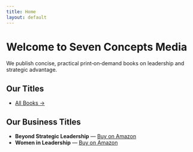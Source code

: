 ```yaml
---
title: Home
layout: default
---
```


# Welcome to Seven Concepts Media

We publish concise, practical print‑on‑demand books on leadership and strategic advantage.

## Our Titles

- [All Books →](/books/)

## Our Business Titles

- **Beyond Strategic Leadership** — [Buy on Amazon](https://…)
- **Women in Leadership** — [Buy on Amazon](https://…)

